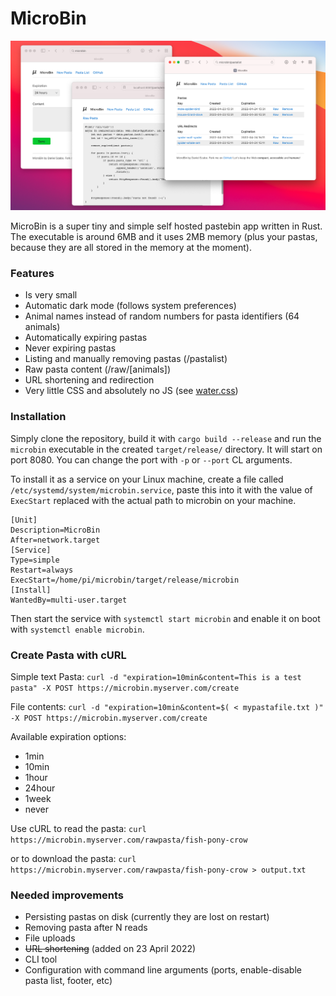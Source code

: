# MicroBin

![Screenshot](git/index.png)

MicroBin is a super tiny and simple self hosted pastebin app written in Rust. The executable is around 6MB and it uses 2MB memory (plus your pastas, because they are all stored in the memory at the moment).

### Features
- Is very small
- Automatic dark mode (follows system preferences)
- Animal names instead of random numbers for pasta identifiers (64 animals)
- Automatically expiring pastas
- Never expiring pastas
- Listing and manually removing pastas (/pastalist)
- Raw pasta content (/raw/[animals])
- URL shortening and redirection
- Very little CSS and absolutely no JS (see [water.css](https://github.com/kognise/water.css))

### Installation
Simply clone the repository, build it with `cargo build --release` and run the `microbin` executable in the created `target/release/` directory. It will start on port 8080. You can change the port with `-p` or `--port` CL arguments.

To install it as a service on your Linux machine, create a file called `/etc/systemd/system/microbin.service`, paste this into it with the value of `ExecStart` replaced with the actual path to microbin on your machine.

```
[Unit]
Description=MicroBin
After=network.target
[Service]
Type=simple
Restart=always
ExecStart=/home/pi/microbin/target/release/microbin
[Install]
WantedBy=multi-user.target
```

Then start the service with `systemctl start microbin` and enable it on boot with `systemctl enable microbin`.

### Create Pasta with cURL

Simple text Pasta: `curl -d "expiration=10min&content=This is a test pasta" -X POST https://microbin.myserver.com/create`

File contents: `curl -d "expiration=10min&content=$( < mypastafile.txt )" -X POST https://microbin.myserver.com/create`

Available expiration options:
- 1min
- 10min
- 1hour
- 24hour
- 1week
- never

Use cURL to read the pasta: `curl https://microbin.myserver.com/rawpasta/fish-pony-crow`

or to download the pasta: `curl https://microbin.myserver.com/rawpasta/fish-pony-crow > output.txt`


### Needed improvements
- Persisting pastas on disk (currently they are lost on restart)
- Removing pasta after N reads
- File uploads
- ~~URL shortening~~ (added on 23 April 2022)
- CLI tool
- Configuration with command line arguments (ports, enable-disable pasta list, footer, etc)

